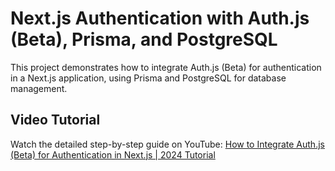 # Next.js Authentication with Auth.js (Beta), Prisma, and PostgreSQL

This project demonstrates how to integrate Auth.js (Beta) for authentication in a Next.js application, using Prisma and PostgreSQL for database management.

## Video Tutorial

Watch the detailed step-by-step guide on YouTube: [How to Integrate Auth.js (Beta) for Authentication in Next.js | 2024 Tutorial](https://youtu.be/iFJSpK0SOH4)
